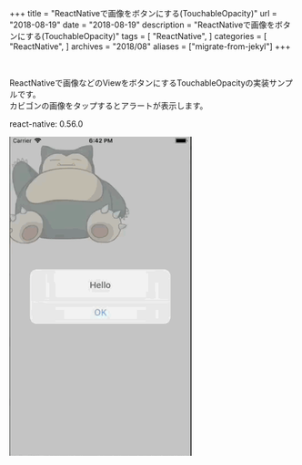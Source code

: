 +++
title = "ReactNativeで画像をボタンにする(TouchableOpacity)"
url = "2018-08-19"
date = "2018-08-19"
description = "ReactNativeで画像をボタンにする(TouchableOpacity)"
tags = [
    "ReactNative",
]
categories = [
    "ReactNative",
]
archives = "2018/08"
aliases = ["migrate-from-jekyl"]
+++

<br>

ReactNativeで画像などのViewをボタンにするTouchableOpacityの実装サンプルです。  
カビゴンの画像をタップするとアラートが表示します。  

react-native: 0.56.0  

![alt](1.gif)

<script src="https://gist.github.com/O-Junpei/0446de50e5c393732da448823cf7ffab.js"></script>
